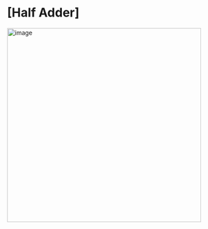 # [Half Adder]
<img width="450" alt="image" src="https://github.com/user-attachments/assets/05fee1d0-f032-4a81-a5c8-e7fc706154f0">
